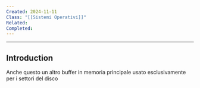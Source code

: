 ```yaml
---
Created: 2024-11-11
Class: "[[Sistemi Operativi]]"
Related: 
Completed:
---
```

---
## Introduction
Anche questo  un altro buffer in memoria principale usato esclusivamente per i settori del disco